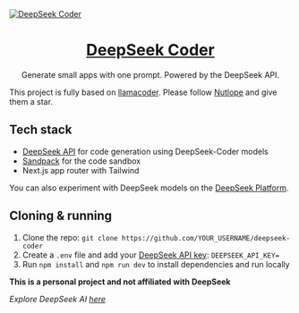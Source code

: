 <a href="https://www.deepseek-coder.io">
  <img alt="DeepSeek Coder" src="./public/favicon.ico">
  <h1 align="center">DeepSeek Coder</h1>
</a>

<p align="center">
  Generate small apps with one prompt. Powered by the DeepSeek API.
</p>

This project is fully based on [llamacoder](https://github.com/Nutlope/llamacoder). Please follow [Nutlope](https://github.com/Nutlope) and give them a star.

## Tech stack

- [DeepSeek API](https://platform.deepseek.com/docs) for code generation using DeepSeek-Coder models
- [Sandpack](https://sandpack.codesandbox.io/) for the code sandbox
- Next.js app router with Tailwind

You can also experiment with DeepSeek models on the [DeepSeek Platform](https://platform.deepseek.com/).

## Cloning & running

1. Clone the repo: `git clone https://github.com/YOUR_USERNAME/deepseek-coder`
2. Create a `.env` file and add your [DeepSeek API key](https://platform.deepseek.com/api-keys): `DEEPSEEK_API_KEY=`
3. Run `npm install` and `npm run dev` to install dependencies and run locally

**This is a personal project and not affiliated with DeepSeek**

*Explore DeepSeek AI [here](https://busydeepseek.com/)*